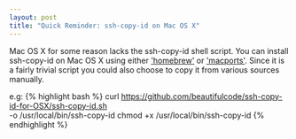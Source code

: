 ```yaml
---
layout: post
title: "Quick Reminder: ssh-copy-id on Mac OS X"
---
```


Mac OS X for some reason lacks the ssh-copy-id shell script. You can install ssh-copy-id on Mac OS X using either ['homebrew'](http://mxcl.github.com/homebrew/) or ['macports'](http://www.macports.org). Since it is a fairly trivial script you could also choose to copy it from various sources manually.
<!--more-->
e.g:
{% highlight bash %}
curl https://github.com/beautifulcode/ssh-copy-id-for-OSX/ssh-copy-id.sh \
      -o /usr/local/bin/ssh-copy-id chmod +x /usr/local/bin/ssh-copy-id
{% endhighlight %}
